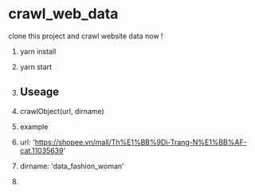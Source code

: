 # crawl_web_data

clone this project and crawl website data now !

1. yarn install
2. yarn start

3. ## Useage
4. crawlObject(url, dirname)

5. example
7. url: 'https://shopee.vn/mall/Th%E1%BB%9Di-Trang-N%E1%BB%AF-cat.11035639'
8. dirname: 'data_fashion_woman'
9. 

